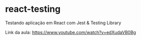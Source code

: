 # react-testing
Testando aplicação em React com Jest &amp; Testing Library 

Link da aula: 
https://www.youtube.com/watch?v=edXudaVB0Bg



